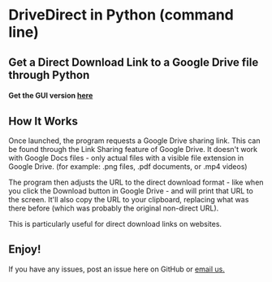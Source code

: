 # DriveDirect in Python (command line)
## Get a Direct Download Link to a Google Drive file through Python

#### Get the GUI version [here](https://github.com/VelocityApps/DriveDirect-GUI)

## How It Works
Once launched, the program requests a Google Drive sharing link. This can be found through the Link Sharing feature of Google Drive. It doesn't work with Google Docs files - only actual files with a visible file extension in Google Drive. (for example: .png files, .pdf documents, or .mp4 videos)

The program then adjusts the URL to the direct download format - like when you click the Download button in Google Drive - and will print that URL to the screen. It'll also copy the URL to your clipboard, replacing what was there before (which was probably the original non-direct URL).

This is particularly useful for direct download links on websites.

## Enjoy!
If you have any issues, post an issue here on GitHub or [email us.](mailto:velocity@itsnoahevans.co.uk)
